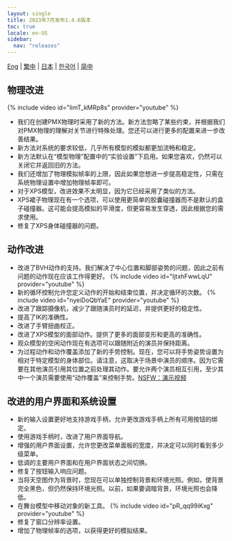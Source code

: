 ```yaml
---
layout: single
title: 2023年7月发布1.4.6版本
toc: true
locale: en-US
sidebar:
  nav: "releases"
---
```

[Eng](/dancexr/releases/1.4.6) | [繁中](/tw/dancexr/releases/1.4.6) | [日本](/jp/dancexr/releases/1.4.6) | [한국어](/kr/dancexr/releases/1.4.6) | [简中](/zh/dancexr/releases/1.4.6)


## 物理改进
{% include video id="limT_kMRp8s" provider="youtube" %}
* 我们在创建PMX物理时采用了新的方法。新方法忽略了某些约束，并根据我们对PMX物理的理解对关节进行特殊处理。您还可以进行更多的配置来进一步改善结果。
* 新方法对系统的要求较低，几乎所有模型的模拟都更加流畅和稳定。
* 新方法默认在“模型物理”配置中的“实验设置”下启用。如果您喜欢，仍然可以关闭它并返回旧的方法。
* 我们还增加了物理模拟帧率的上限，因此如果您想进一步提高稳定性，只需在系统物理设置中增加物理帧率即可。
* 对于XPS模型，改进效果不太明显，因为它已经采用了类似的方法。
* XPS裙子物理现在有一个选项，可以使用更简单的胶囊碰撞器而不是默认的盒子碰撞器。这可能会提高模拟的平滑度，但更容易发生穿透，因此根据您的需求使用。
* 修复了XPS身体碰撞器的问题。


## 动作改进
* 改进了BVH动作的支持。我们解决了中心位置和脚部姿势的问题，因此之前有问题的动作现在应该工作得更好。
{% include video id="IjtxhFwwLqU" provider="youtube" %}
* 新的循环控制允许您定义动作的开始和结束位置，并决定循环的次数。
{% include video id="nyeiDoQbYaE" provider="youtube" %}
* 改进了跟踪摄像机，减少了跟随演员时的延迟，并提供更好的稳定性。
* 提高了IK的准确性。
* 改进了手臂扭曲校正。
* 改进了XPS模型的面部动作。提供了更多的面部变形和更高的准确性。
* 观众模型的空闲动作现在有选项可以跟随附近的演员并保持距离。
* 为过程动作和动作覆盖添加了新的手势控制。现在，您可以将手势姿势设置为相对于特定模型的身体部位。请注意，这取决于场景中演员的顺序。因为它需要在其他演员引用其位置之前处理其动作。要允许两个演员相互引用，至少其中一个演员需要使用“动作覆盖”来控制手势。[NSFW：演示视频](https://www.iwara.tv/video/4srAQrMaI4fAcO)

## 改进的用户界面和系统设置
* 新的输入设置更好地支持游戏手柄，允许更改游戏手柄上所有可用按钮的绑定。
* 使用游戏手柄时，改进了用户界面导航。
* 增强的用户界面设置，允许您更改菜单面板的宽度，并决定可以同时看到多少级菜单。
* 低调的主要用户界面和在用户界面状态之间切换。
* 修复了按钮输入响应问题。
* 当将天空图作为背景时，您现在可以单独控制背景和环境光照。例如，使背景完全黑色，但仍然保持环境光照。以前，如果要调暗背景，环境光照也会降低。
* 在舞台模型中移动对象的新工具。
{% include video id="pR_qq99iKxg" provider="youtube" %}
* 修复了窗口分辨率设置。
* 增加了物理帧率的选项，以获得更好的模拟结果。